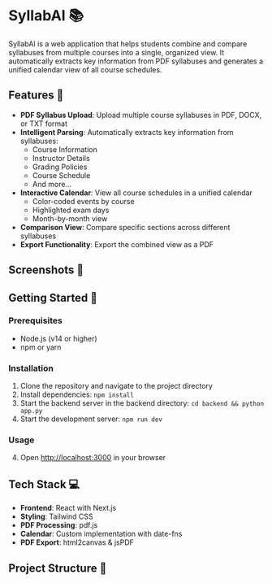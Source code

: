 # SyllabAI 📚

SyllabAI is a web application that helps students combine and compare syllabuses from multiple courses into a single, organized view. It automatically extracts key information from PDF syllabuses and generates a unified calendar view of all course schedules.

<!-- ![SyllabAI Demo](./docs/demo.gif) -->

## Features 🌟

- **PDF Syllabus Upload**: Upload multiple course syllabuses in PDF, DOCX, or TXT format
- **Intelligent Parsing**: Automatically extracts key information from syllabuses:
  - Course Information
  - Instructor Details
  - Grading Policies
  - Course Schedule
  - And more...
- **Interactive Calendar**: View all course schedules in a unified calendar
  - Color-coded events by course
  - Highlighted exam days
  - Month-by-month view
- **Comparison View**: Compare specific sections across different syllabuses
- **Export Functionality**: Export the combined view as a PDF

## Screenshots 📸

<!-- Screenshots will be added once the application is complete -->

## Getting Started 🚀

### Prerequisites
- Node.js (v14 or higher)
- npm or yarn

### Installation

1. Clone the repository and navigate to the project directory
2. Install dependencies: `npm install`
3. Start the backend server in the backend directory: `cd backend && python app.py`
4. Start the development server: `npm run dev`

### Usage

4. Open [http://localhost:3000](http://localhost:3000) in your browser

## Tech Stack 💻

- **Frontend**: React with Next.js
- **Styling**: Tailwind CSS
- **PDF Processing**: pdf.js
- **Calendar**: Custom implementation with date-fns
- **PDF Export**: html2canvas & jsPDF

## Project Structure 📁

